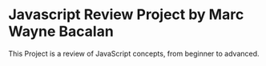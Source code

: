 # Javascript Review Project by Marc Wayne Bacalan
This Project is a review of JavaScript concepts, from beginner to advanced.